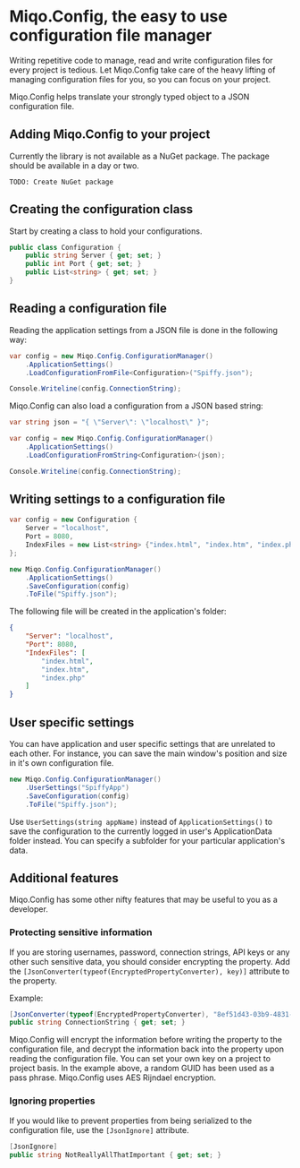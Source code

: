 # Miqo.Config, the easy to use configuration file manager


Writing repetitive code to manage, read and write configuration files for every project is tedious. Let Miqo.Config take care of the heavy lifting of managing configuration files for you, so you can focus on your project.

Miqo.Config helps translate your strongly typed object to a JSON configuration file.

## Adding Miqo.Config to your project

Currently the library is not available as a NuGet package. The package should be available in a day or two.

```
TODO: Create NuGet package
```

## Creating the configuration class

Start by creating a class to hold your configurations.

```csharp
public class Configuration {
	public string Server { get; set; }
	public int Port { get; set; }
	public List<string> { get; set; }
}
```

## Reading a configuration file

Reading the application settings from a JSON file is done in the following way:

```csharp
var config = new Miqo.Config.ConfigurationManager()
	.ApplicationSettings()
	.LoadConfigurationFromFile<Configuration>("Spiffy.json");

Console.Writeline(config.ConnectionString);
```

Miqo.Config can also load a configuration from a JSON based string:

```csharp
var string json = "{ \"Server\": \"localhost\" }";

var config = new Miqo.Config.ConfigurationManager()
	.ApplicationSettings()
	.LoadConfigurationFromString<Configuration>(json);

Console.Writeline(config.ConnectionString);
```

## Writing settings to a configuration file

```csharp
var config = new Configuration {
	Server = "localhost",
	Port = 8080,
	IndexFiles = new List<string> {"index.html", "index.htm", "index.php"}
};

new Miqo.Config.ConfigurationManager()
	.ApplicationSettings()
	.SaveConfiguration(config)
	.ToFile("Spiffy.json");
```
The following file will be created in the application's folder:

```json
{
	"Server": "localhost",
	"Port": 8080,
	"IndexFiles": [
		"index.html",
		"index.htm",
		"index.php"
	]
}
```

## User specific settings

You can have application and user specific settings that are unrelated to each other. For instance, you can save the main window's position and size in it's own configuration file.

```csharp
new Miqo.Config.ConfigurationManager()
	.UserSettings("SpiffyApp")
	.SaveConfiguration(config)
	.ToFile("Spiffy.json");
```

Use ```UserSettings(string appName)``` instead of ```ApplicationSettings()``` to save the configuration to the currently logged in user's ApplicationData folder instead. You can specify a subfolder for your particular application's data.

## Additional features

Miqo.Config has some other nifty features that may be useful to you as a developer.

### Protecting sensitive information

If you are storing usernames, password, connection strings, API keys or any other such sensitive data, you should consider encrypting the property. Add the ```[JsonConverter(typeof(EncryptedPropertyConverter), key)]``` attribute to the property.

Example:
```csharp
[JsonConverter(typeof(EncryptedPropertyConverter), "8ef51d43-03b9-4831-b415-5c73d472340d")]
public string ConnectionString { get; set; }
```

Miqo.Config will encrypt the information before writing the property to the configuration file, and decrypt the information back into the property upon reading the configuration file. You can set your own key on a project to project basis. In the example above, a random GUID has been used as a pass phrase. Miqo.Config uses AES Rijndael encryption.


### Ignoring properties

If you would like to prevent properties from being serialized to the configuration file, use the ```[JsonIgnore]``` attribute.

```csharp
[JsonIgnore]
public string NotReallyAllThatImportant { get; set; }
```

